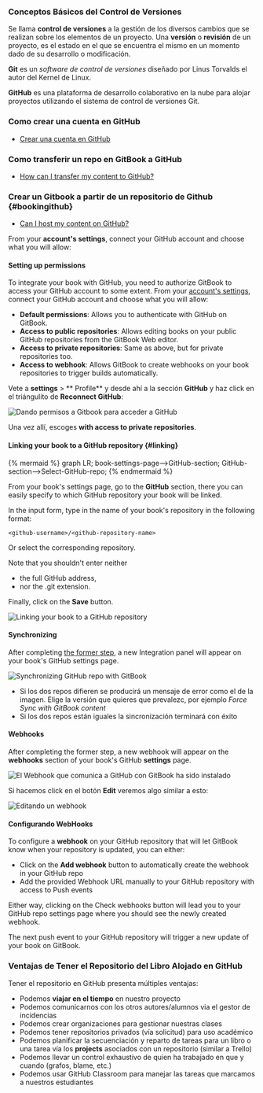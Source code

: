 ### Conceptos Básicos del Control de Versiones

Se llama **control de versiones** a la gestión de los diversos cambios que se realizan sobre los elementos de un proyecto. Una **versión** o **revisión** de un proyecto, es el estado en el que se encuentra el mismo en un momento dado de su desarrollo o modificación.

**Git**  es un *software de control de versiones* diseñado por Linus Torvalds el autor del Kernel de Linux.

**GitHub** es una plataforma de desarrollo colaborativo en la nube para alojar proyectos utilizando el sistema de control de versiones Git.

### Como crear una cuenta en GitHub

* [Crear una cuenta en GitHub](https://github.com/join?source=header-home)

### Como transferir un repo en GitBook a GitHub 

* [How can I transfer my content to GitHub?](https://help.gitbook.com/github/how-can-i-export-to-repo.html)

### Crear un Gitbook a partir de un repositorio de Github {#bookingithub}

* [Can I host my content on GitHub?](https://help.gitbook.com/github/can-i-host-on-github.html)


From your **account's settings**, connect your GitHub account and choose what you will allow:

#### Setting up permissions

To integrate your book with GitHub, you need to authorize GitBook to access your GitHub account to some extent. From your [account's settings](https://www.gitbook.com/settings "account settings"), connect your GitHub account and choose what you will allow:

* **Default permissions**: Allows you to authenticate with GitHub on GitBook.
* **Access to public repositories**: Allows editing books on your public GitHub repositories from the GitBook Web editor.
* **Access to private repositories**: Same as above, but for private repositories too.
* **Access to webhook**: Allows GitBook to create webhooks on your book repositories to trigger builds automatically.

Vete a **settings** > ** Profile** y desde ahí a la sección **GitHub** y haz click en el triángulito de **Reconnect GitHub**:

![Dando permisos a Gitbook para acceder a GitHub](/assets/colaboracion/dandopermisosagitbookparaaccederagithub.png)

Una vez allí, escoges **with access to private repositories**.


#### Linking your book to a GitHub repository {#linking} 

{% mermaid %}
graph LR;
  book-settings-page-->GitHub-section;
  GitHub-section-->Select-GitHub-repo;
{% endmermaid %}

From your book's settings page, go to the **GitHub** section, there you can easily specify to which GitHub repository your book will be linked.

In the input form, type in the name of your book's repository in the following format:

```
<github-username>/<github-repository-name>
```

Or select the corresponding repository.

Note that you shouldn't enter neither 
* the full GitHub address, 
* nor the .git extension.

Finally, click on the **Save** button.

![Linking your book to a GitHub repository](/assets/colaboracion/linkingyourbooktoagithubrepo.png)

#### Synchronizing 

After completing [the former step](#linking), a new Integration panel will appear on your book's GitHub settings page. 

![Synchronizing GitHub repo with GitBook](/assets/colaboracion/syncgithubgitbook.png)

* Si los dos repos difieren se producirá un mensaje de error como el de la imagen. Elige la versión que quieres que prevalezc, por ejemplo *Force Sync with GitBook content* 
* Si los dos repos están iguales la sincronización terminará con éxito


#### Webhooks


After completing the former step, a new webhook  will appear on the **webhooks** section of your book's GitHub **settings** page. 

![El Webhook que comunica a GitHub con GitBook ha sido instalado](/assets/colaboracion/webhookinstalledforgithubrepo.png)

Si hacemos click en el botón **Edit** veremos algo similar a esto:

![Editando un webhook](/assets/colaboracion/ediciondeunwebhook.png)

#### Configurando WebHooks

To configure a **webhook** on your GitHub repository that will let GitBook know when your repository is updated, you can either:

* Click on the **Add webhook** button to automatically create the webhook in your GitHub repo
* Add the provided Webhook URL manually to your GitHub repository with access to Push events

Either way, clicking on the Check webhooks button will lead you to your GitHub repo settings page where you should see the newly created webhook.

The next push event to your GitHub repository will trigger a new update of your book on GitBook.


### Ventajas de Tener el Repositorio del Libro Alojado en GitHub

Tener el repositorio en GitHub presenta múltiples ventajas:

* Podemos **viajar en el tiempo** en nuestro proyecto
* Podemos comunicarnos con los otros autores/alumnos via el gestor de incidencias
* Podemos crear organizaciones para gestionar nuestras clases
* Podemos tener repositorios privados (vía solicitud) para uso académico
* Podemos planificar la secuenciación y reparto de tareas para un libro o una tarea vía los **projects** asociados con un repositorio (similar a Trello)
* Podemos llevar un control exhaustivo de quien ha trabajado en que y cuando (grafos, blame, etc.)
* Podemos usar GitHub Classroom para manejar las tareas que marcamos a nuestros estudiantes






